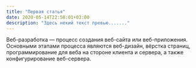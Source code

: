 ```yaml
---
title: "Первая статья"
date: 2020-05-14T22:58:01+03:00
description: "Здесь некий текст превью......."
---
```


Веб-разработка — процесс создания веб-сайта или веб-приложения. Основными этапами процесса являются веб-дизайн, вёрстка страниц, программирование для веба на стороне клиента и сервера, а также конфигурирование веб-сервера.

